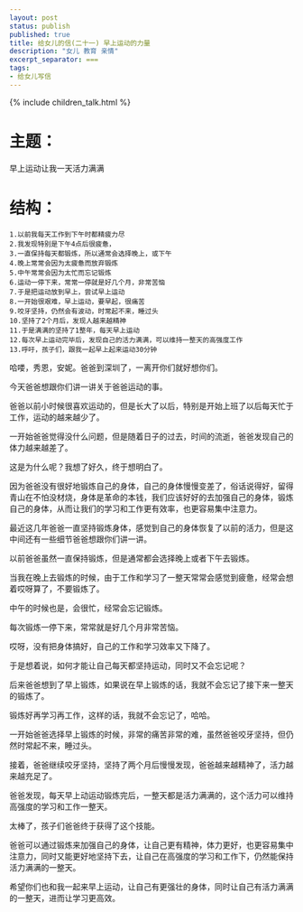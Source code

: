 ```yaml
---
layout: post
status: publish
published: true
title: 给女儿的信(二十一) 早上运动的力量
description: "女儿 教育 亲情"
excerpt_separator: ===
tags:
- 给女儿写信
---
```


{% include children_talk.html %}

# 主题：

早上运动让我一天活力满满

# 结构：

	1.以前我每天工作到下午时都精疲力尽
	2.我发现特别是下午4点后很疲惫，
	3.一直保持每天都锻炼，所以通常会选择晚上，或下午
	4.晚上常常会因为太疲惫而放弃锻炼
	5.中午常常会因为太忙而忘记锻炼
	6.运动一停下来，常常一停就是好几个月，非常苦恼
	7.于是把运动放到早上，尝试早上运动
	8.一开始很艰难，早上运动，要早起，很痛苦
	9.咬牙坚持，仍然会有波动，时常起不来，睡过头
	10.坚持了2个月后，发现人越来越精神
	11.于是满满的坚持了1整年，每天早上运动
	12.每次早上运动完毕后，发现自己的活力满满，可以维持一整天的高强度工作
	13.呼吁，孩子们，跟我一起早上起来运动30分钟


哈喽，秀恩，安妮。爸爸到深圳了，一离开你们就好想你们。

今天爸爸想跟你们讲一讲关于爸爸运动的事。

爸爸以前小时候很喜欢运动的，但是长大了以后，特别是开始上班了以后每天忙于工作，运动的越来越少了。

一开始爸爸觉得没什么问题，但是随着日子的过去，时间的流逝，爸爸发现自己的体力越来越差了。

这是为什么呢？我想了好久，终于想明白了。

因为爸爸没有很好地锻炼自己的身体，自己的身体慢慢变差了，俗话说得好，留得青山在不怕没材烧，身体是革命的本钱，我们应该好好的去加强自己的身体，锻炼自己的身体，从而让我们的学习和工作更有效率，也更容易集中注意力。

最近这几年爸爸一直坚持锻炼身体，感觉到自己的身体恢复了以前的活力，但是这中间还有一些细节爸爸想跟你们讲一讲。

以前爸爸虽然一直保持锻炼，但是通常都会选择晚上或者下午去锻炼。

当我在晚上去锻炼的时候，由于工作和学习了一整天常常会感觉到疲惫，经常会想着哎呀算了，不要锻炼了。

中午的时候也是，会很忙，经常会忘记锻炼。

每次锻炼一停下来，常常就是好几个月非常苦恼。

哎呀，没有把身体搞好，自己的工作和学习效率又下降了。

于是想着说，如何才能让自己每天都坚持运动，同时又不会忘记呢？

后来爸爸想到了早上锻炼，如果说在早上锻炼的话，我就不会忘记了接下来一整天的锻炼了。

锻炼好再学习再工作，这样的话，我就不会忘记了，哈哈。

一开始爸爸选择早上锻炼的时候，非常的痛苦非常的难，虽然爸爸咬牙坚持，但仍然时常起不来，睡过头。

接着，爸爸继续咬牙坚持，坚持了两个月后慢慢发现，爸爸越来越精神了，活力越来越充足了。

爸爸发现，每天早上动运动锻炼完后，一整天都是活力满满的，这个活力可以维持高强度的学习和工作一整天。

太棒了，孩子们爸爸终于获得了这个技能。

爸爸可以通过锻炼来加强自己的身体，让自己更有精神，体力更好，也更容易集中注意力，同时又能更好地坚持下去，让自己在高强度的学习和工作下，仍然能保持活力满满的一整天。

希望你们也和我一起来早上运动，让自己有更强壮的身体，同时让自己有活力满满的一整天，进而让学习更高效。

